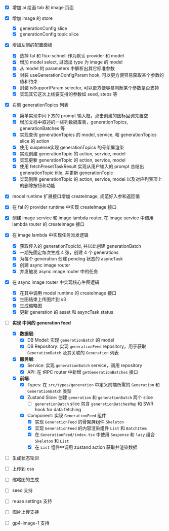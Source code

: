 - [x] 增加 ai 绘画 tab 和 image 页面
- [x] 增加 image 的 store
  - [x] generationConfig slice
  - [x] generationConfig topic slice
- [x] 增加左侧的配置面板
  - [x] 选择 fal 和 flux-schnell 作为默认 provider 和 model
  - [x] 增加 model select, 过滤出 type 为 image 的 model
  - [x] 从 model 的 parameters 中解析出其它标准参数
  - [x] 封装 useGenerationConfigParam hook, 可以更方便容易获取某个参数的值和约束
  - [x] 封装 isSupportParam selector, 可以更方便容易判断某个参数是否支持
  - [x] 实现其它这次上线要支持的参数如 seed, steps 等
- [x] 右侧 generationTopics 列表
  - [x] 简单实现中间下方的 prompt 输入框，点击创建的图标回调先置空
  - [x] 增加文档中叙述的一些列数据库表，generationTopics, generationBatches 等
  - [x] 实现查询 generationTopics 的 model, service, 和 generationTopics slice 的 action
  - [x] 使用 suspense实现 generationTopics 的骨架屏渲染
  - [x] 实现创建 generationTopic 的 action, service, model
  - [x] 实现更新 generationTopic 的 action, service, model
  - [x] 使用 fetchPresetTaskResult 实现从用户输入的 prompt 总结出 generationTopic title, 并更新 generationTopic
  - [x] 实现删除 generationTopic 的 action, service, model 以及对应列表项上的删除按钮和功能
- [x] model runtime 扩展接口增加 createImage, 规范好入参和返回值
- [x] 在 fal 的 provider runtime 中实现 createImage 接口
- [x] 创建 image service 和 image lambda router, 在 image service 中调用 lambda router 的 createImage 接口
- [x] 在 image lambda 中实现任务派发逻辑
  - [x] 获取传入的 generationTopicId, 并以此创建 generationBatch
  - [x] 一期先固定每次生成 4 张，创建 4 个 generations
  - [x] 为每个 generation 创建 pending 状态的 asyncTask
  - [x] 创建 async image router
  - [x] 并发触发 async image router 中的任务
- [x] 在 async image router 中实现核心生图逻辑
  - [x] 在其中调用 model runtime 的 createImage 接口
  - [x] 生图结束上传图片到 s3
  - [x] 生成缩略图
  - [x] 更新 generation 的 asset 和 asyncTask status
- [ ] **实现 中间的 generation feed**

  - [x] **数据层**:
    - [x] DB Model: 实现 `generationBatch` 的 model
    - [x] DB Repository: 实现 `generationFeed` repository，用于获取 `GenerationBatch` 及其关联的 `Generation` 列表
  - [x] **服务层**:
    - [x] Service: 实现 `generationBatch` service，调用 repository
    - [x] API: 在 tRPC router 中新增 `getGenerationBatches` 接口
  - [x] **前端**:
    - [x] Types: 在 `src/types/generation` 中定义前端所需的 `Generation` 和 `GenerationBatch` 类型
    - [x] Zustand Slice: 创建 `generation` 和 `generationBatch` 两个 slice
      - [ ] `generationBatch` slice 包含 `generationBatchesMap` 和 SWR hook for data fetching
    - [x] Component: 实现 `GenerationFeed` 组件
      - [x] 实现 `GenerationFeed` 的骨架屏组件 `Skeleton`
      - [x] 实现 `GenerationFeed` 的内容渲染组件 `List` 和 `BatchItem`
      - [x] 在 `GenerationFeed/index.tsx` 中使用 `Suspense` 和 `lazy` 组合 `Skeleton` 和 `List`
      - [x] 在 `List` 组件中调用 zustand action 获取并渲染数据

- [ ] 生成状态轮训
- [ ] 上传到 oss
- [ ] 缩略图的生成
- [ ] seed 支持
- [ ] reuse settings 支持
- [ ] 图片上传支持
- [ ] gp4-image-1 支持
